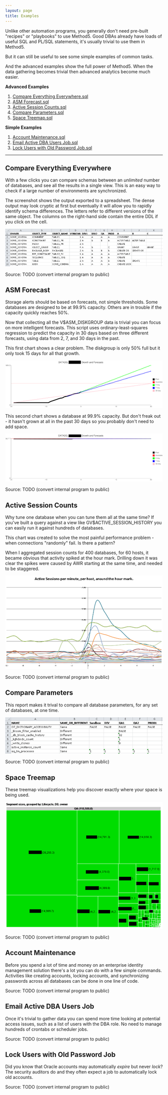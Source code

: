 ```yaml
---
layout: page
title: Examples
---
```


Unlike other automation programs, you generally don't need pre-built "recipes" or "playbooks" to use Method5.  Good DBAs already have loads of useful SQL and PL/SQL statements, it's usually trivial to use them in Method5.

But it can still be useful to see some simple examples of common tasks.

And the advanced examples show the full power of Method5.  When the data gathering becomes trivial then advanced analytics become much easier.

**Advanced Examples**

1. [Compare Everything Everywhere.sql](#compare_everything_everywhere)
2. [ASM Forecast.sql](#asm_forecast)
3. [Active Session Counts.sql](#active_session_counts)
4. [Compare Parameters.sql](#compare_parameters)
5. [Space Treemap.sql](#space_treemap)

**Simple Examples**

1. [Account Maintenance.sql](#account_maintenance)
2. [Email Active DBA Users Job.sql](#email_active_dba_users_job)
3. [Lock Users with Old Password Job.sql](#lock_users_with_old_password_job)

---

<a name="compare_everything_everywhere"/>

## Compare Everything Everywhere

With a few clicks you can compare schemas between an *unlimited* number of databases, and see all the results in a single view.  This is an easy way to check if a large number of environments are synchronized.

The screenshot shows the output exported to a spreadsheet.  The dense output may look cryptic at first but eventually it will allow you to rapidly identify schema differences.  The letters refer to different versions of the same object.  The columns on the right-hand side contain the entire DDL if you click on the cell.

<img src="/images/example_compare_everything_everywhere.png">

Source: TODO (convert internal program to public)

<a name="asm_forecast"/>

## ASM Forecast

Storage alerts should be based on forecasts, not simple thresholds.  Some databases are designed to be at 99.9% capacity.  Others are in trouble if the capacity quickly reaches 50%.

Now that collecting all the V$ASM_DISKGROUP data is trivial you can focus on more intelligent forecasts.  This script uses ordinary-least-squares regression to predict the capacity in 30 days based on three different forecasts, using data from 2, 7, and 30 days in the past.

This first chart shows a clear problem.  The diskgroup is only 50% full but it only took 15 days for all that growth.

<img src="/images/example_asm_forecast_growing_quickly.png">

This second chart shows a database at 99.9% capacity.  But don't freak out - it hasn't grown at all in the past 30 days so you probably don't need to add space.

<img src="/images/example_asm_forecast_not_growing.png">

Source: TODO (convert internal program to public)


<a name="active_session_counts"/>

## Active Session Counts

Why tune one database when you can tune them all at the same time?  If you've built a query against a view like GV$ACTIVE_SESSION_HISTORY you can easily run it against hundreds of databases.

This chart was created to solve the most painful performance problem - when connections "randomly" fail.  Is there a pattern?

When I aggregated session counts for 400 databases, for 60 hosts, it became obvious that activity spiked at the hour mark.  Drilling down it was clear the spikes were caused by AWR starting at the same time, and needed to be staggered.

<img src="/images/example_active_sessions.png">

Source: TODO (convert internal program to public)


<a name="compare_parameters"/>

## Compare Parameters

This report makes it trival to compare all database parameters, for any set of databases, at one time.

<img src="/images/example_compare_parameters.png">

Source: TODO (convert internal program to public)


<a name="space_treemap"/>

## Space Treemap

These treemap visualizations help you discover exactly where your space is being used.

<img src="/images/example_space_treemap.png">

Source: TODO (convert internal program to public)


<a name="account_maintenance"/>

## Account Maintenance

Before you spend a lot of time and money on an enterprise identity management solution there's a lot you can do with a few simple commands.  Activities like creating accounts, locking accounts, and synchronizing passwords across all databases can be done in one line of code.

Source: TODO (convert internal program to public)


<a name="email_active_dba_users_job"/>

## Email Active DBA Users Job

Once it's trivial to gather data you can spend more time looking at potential access issues, such as a list of users with the DBA role.  No need to manage hundreds of crontabs or scheduler jobs.

Source: TODO (convert internal program to public)


<a name="lock_users_with_old_password_job"/>

## Lock Users with Old Password Job

Did you know that Oracle accounts may automatically *expire* but never *lock*?  The security auditors do and they often expect a job to automatically lock old accounts.

Source: TODO (convert internal program to public)
